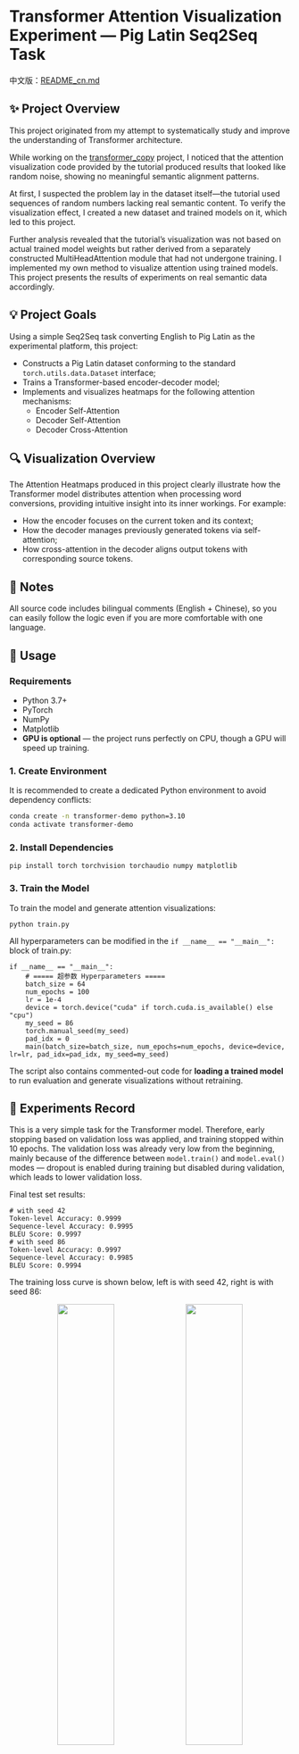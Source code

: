 # Transformer Attention Visualization Experiment — Pig Latin Seq2Seq Task

中文版：[README_cn.md](https://github.com/PengTang2025/TransformerSeq2Seq-CopyTask-with-AttentionVis-CustomPigLatin/blob/main/README_cn.md)

## ✨ Project Overview

This project originated from my attempt to systematically study and improve the understanding of Transformer architecture.

While working on the [transformer_copy](https://github.com/PengTang2025/transformer_copy) project, I noticed that the attention visualization code provided by the tutorial produced results that looked like random noise, showing no meaningful semantic alignment patterns.

At first, I suspected the problem lay in the dataset itself—the tutorial used sequences of random numbers lacking real semantic content. To verify the visualization effect, I created a new dataset and trained models on it, which led to this project.

Further analysis revealed that the tutorial’s visualization was not based on actual trained model weights but rather derived from a separately constructed MultiHeadAttention module that had not undergone training. I implemented my own method to visualize attention using trained models. This project presents the results of experiments on real semantic data accordingly.

## 💡 Project Goals

Using a simple Seq2Seq task converting English to Pig Latin as the experimental platform, this project:

- Constructs a Pig Latin dataset conforming to the standard `torch.utils.data.Dataset` interface;
- Trains a Transformer-based encoder-decoder model;
- Implements and visualizes heatmaps for the following attention mechanisms:
  - Encoder Self-Attention
  - Decoder Self-Attention
  - Decoder Cross-Attention

## 🔍 Visualization Overview

The Attention Heatmaps produced in this project clearly illustrate how the Transformer model distributes attention when processing word conversions, providing intuitive insight into its inner workings. For example:

- How the encoder focuses on the current token and its context;
- How the decoder manages previously generated tokens via self-attention;
- How cross-attention in the decoder aligns output tokens with corresponding source tokens.

## 📄 Notes
All source code includes bilingual comments (English + Chinese), so you can easily follow the logic even if you are more comfortable with one language.

## 🚀 Usage

### Requirements
- Python 3.7+
- PyTorch  
- NumPy  
- Matplotlib  
- **GPU is optional** — the project runs perfectly on CPU, though a GPU will speed up training.

### 1. Create Environment
It is recommended to create a dedicated Python environment to avoid dependency conflicts:
```bash
conda create -n transformer-demo python=3.10
conda activate transformer-demo
```
### 2. Install Dependencies
```
pip install torch torchvision torchaudio numpy matplotlib
```
### 3. Train the Model
To train the model and generate attention visualizations:
```
python train.py
```
All hyperparameters can be modified in the `if __name__ == "__main__":` block of train.py:
```
if __name__ == "__main__":
    # ===== 超参数 Hyperparameters =====
    batch_size = 64
    num_epochs = 100
    lr = 1e-4
    device = torch.device("cuda" if torch.cuda.is_available() else "cpu")
    my_seed = 86
    torch.manual_seed(my_seed)
    pad_idx = 0  
    main(batch_size=batch_size, num_epochs=num_epochs, device=device, lr=lr, pad_idx=pad_idx, my_seed=my_seed)
```
The script also contains commented-out code for **loading a trained model** to run evaluation and generate visualizations without retraining.

## 🔬 Experiments Record
This is a very simple task for the Transformer model. Therefore, early stopping based on validation loss was applied, and training stopped within 10 epochs.
The validation loss was already very low from the beginning, mainly because of the difference between `model.train()` and `model.eval()` modes — dropout is enabled during training but disabled during validation, which leads to lower validation loss.

Final test set results:
```
# with seed 42
Token-level Accuracy: 0.9999
Sequence-level Accuracy: 0.9995
BLEU Score: 0.9997
# with seed 86
Token-level Accuracy: 0.9997
Sequence-level Accuracy: 0.9985
BLEU Score: 0.9994
```
The training loss curve is shown below, left is with seed 42, right is with seed 86:
</div>
   <p align="center">
     <img src="https://github.com/user-attachments/assets/f10ccab3-8edf-4c23-aa93-b58b14dd1a0d" width="45%"/>
     <img src="https://github.com/user-attachments/assets/0a137fb8-7a0f-4476-b2f0-511e122e2aea" width="45%"/>
   </p>
     
## 💻 Visualization Interpretation

By feeding six different types of words into the model (the mentioned seed 86 version is used here), we can clearly observe the attention mechanism at work. The six words are:

`bassinet`, `bilaminar`, `muse`, `oceanwards`, `postverbal`, and `tromp`.

### Encoder Self-Attention

- **Prefix focus:** Some attention heads show bias toward the first few tokens (especially positions 0–2), highlighting consonant clusters at the word’s start depending on whether it begins with one or two consonants.
- **Diagonal patterns:** Some heads exhibit diagonal or offset diagonal patterns.
- **Output suffix attention:** Attention spreads over suffix tokens (like added ‘a’ and ‘y’ in Pig Latin), especially noticeable for short words.
- Each head captures distinct local patterns.

### Decoder Self-Attention

- Exhibits a typical lower-triangular masked structure reflecting the causal masking mechanism.
- Clear diagonal or offset diagonal patterns are visible.
- Similar to encoder, attention on suffix tokens shows dispersed distributions, especially on shorter outputs.

### Decoder Cross-Attention

- Highlights primarily form a bent-line pattern rather than a strict diagonal, biased according to the initial phonetic features of the word (vowel vs. consonant start, single vs. double consonants).
- Attention on suffix tokens is again spread out for short words.
- For `tromp` (double consonant start), a distinct attention logic is visible: a shifted diagonal plus reordering focusing on initial consonants.
- For `oceanwards` (vowel start), one-to-one strict diagonal attention is observed.
- For single-consonant starts (`bassinet`, `bilaminar`, `muse`, `postverbal`), attention follows a slightly offset diagonal.
- This clearly reflects the character rearrangement mapping from input English words to Pig Latin output.


<table>
  <tr>
    <td align="center"><strong>Bassinet</strong></td>
    <td align="center"><strong>Bilaminar</strong></td>
  </tr>
  <tr>
    <td align="center">
      <img src="https://github.com/user-attachments/assets/707b4c27-841c-4e69-84a7-c87590e3b3a8" width="90%" title="bassinet"/>
    </td>
    <td align="center">
      <img src="https://github.com/user-attachments/assets/6cc52c48-0fae-430d-9624-db20c3eef229" width="90%" title="bilaminar"/>
    </td>
  </tr>
</table>

<table>
  <tr>
    <td align="center"><strong>muse</strong></td>
    <td align="center"><strong>oceanwards</strong></td>
  </tr>
  <tr>
    <td align="center">
      <img src="https://github.com/user-attachments/assets/3036722e-e2ee-4a59-94a3-d2ffd0241560" width="90%" title="muse"/>
    </td>
    <td align="center">
      <img src="https://github.com/user-attachments/assets/a01e9a31-6403-4729-b3ac-320ddd12e95b" width="90%" title="oceanwards"/>
    </td>
  </tr>
</table>

<table>
  <tr>
    <td align="center"><strong>postverbal</strong></td>
    <td align="center"><strong>tromp</strong></td>
  </tr>
  <tr>
    <td align="center">
      <img src="https://github.com/user-attachments/assets/0444e6d5-9bde-442b-8e4b-8997d510c611" width="90%" title="postverbal"/>
    </td>
    <td align="center">
      <img src="https://github.com/user-attachments/assets/4f92a472-78b2-4dec-a4b6-65914fc65d25" width="90%" title="tromp"/>
    </td>
  </tr>
</table>

## 📜 License

MIT License © 2025 Peng Tang
